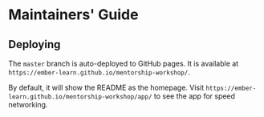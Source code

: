 # Maintainers' Guide

## Deploying

The `master` branch is auto-deployed to GitHub pages.
It is available at `https://ember-learn.github.io/mentorship-workshop/`.

By default, it will show the README as the homepage.
Visit `https://ember-learn.github.io/mentorship-workshop/app/` to see the app for speed networking.